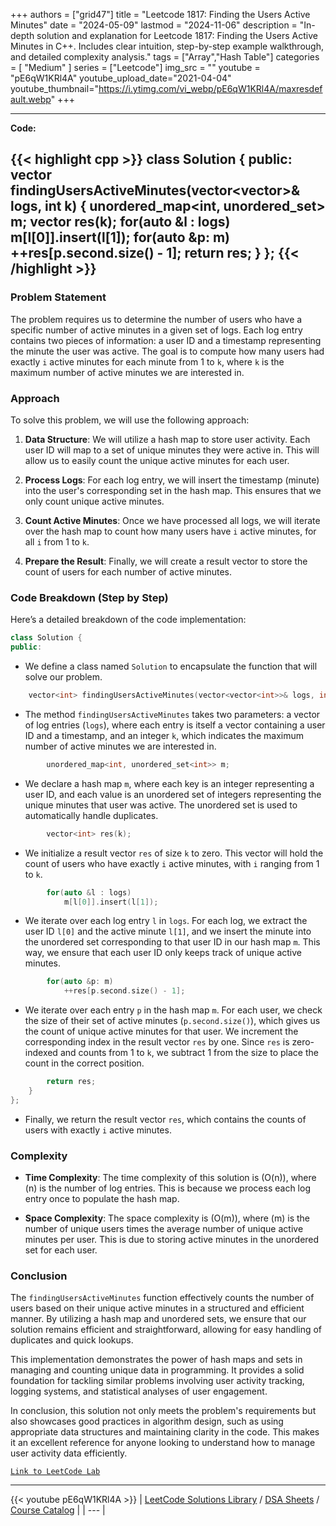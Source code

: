 
+++
authors = ["grid47"]
title = "Leetcode 1817: Finding the Users Active Minutes"
date = "2024-05-09"
lastmod = "2024-11-06"
description = "In-depth solution and explanation for Leetcode 1817: Finding the Users Active Minutes in C++. Includes clear intuition, step-by-step example walkthrough, and detailed complexity analysis."
tags = ["Array","Hash Table"]
categories = [
    "Medium"
]
series = ["Leetcode"]
img_src = ""
youtube = "pE6qW1KRl4A"
youtube_upload_date="2021-04-04"
youtube_thumbnail="https://i.ytimg.com/vi_webp/pE6qW1KRl4A/maxresdefault.webp"
+++



---
**Code:**

{{< highlight cpp >}}
class Solution {
public:
    vector<int> findingUsersActiveMinutes(vector<vector<int>>& logs, int k) {
        unordered_map<int, unordered_set<int>> m;
        vector<int> res(k);
        for(auto &l : logs) 
        m[l[0]].insert(l[1]);
        for(auto &p: m)
        ++res[p.second.size() - 1];
        return res;
    }
};
{{< /highlight >}}
---

### Problem Statement

The problem requires us to determine the number of users who have a specific number of active minutes in a given set of logs. Each log entry contains two pieces of information: a user ID and a timestamp representing the minute the user was active. The goal is to compute how many users had exactly `i` active minutes for each minute from 1 to `k`, where `k` is the maximum number of active minutes we are interested in.

### Approach

To solve this problem, we will use the following approach:

1. **Data Structure**: We will utilize a hash map to store user activity. Each user ID will map to a set of unique minutes they were active in. This will allow us to easily count the unique active minutes for each user.

2. **Process Logs**: For each log entry, we will insert the timestamp (minute) into the user's corresponding set in the hash map. This ensures that we only count unique active minutes.

3. **Count Active Minutes**: Once we have processed all logs, we will iterate over the hash map to count how many users have `i` active minutes, for all `i` from 1 to `k`.

4. **Prepare the Result**: Finally, we will create a result vector to store the count of users for each number of active minutes.

### Code Breakdown (Step by Step)

Here’s a detailed breakdown of the code implementation:

```cpp
class Solution {
public:
```
- We define a class named `Solution` to encapsulate the function that will solve our problem.

```cpp
    vector<int> findingUsersActiveMinutes(vector<vector<int>>& logs, int k) {
```
- The method `findingUsersActiveMinutes` takes two parameters: a vector of log entries (`logs`), where each entry is itself a vector containing a user ID and a timestamp, and an integer `k`, which indicates the maximum number of active minutes we are interested in.

```cpp
        unordered_map<int, unordered_set<int>> m;
```
- We declare a hash map `m`, where each key is an integer representing a user ID, and each value is an unordered set of integers representing the unique minutes that user was active. The unordered set is used to automatically handle duplicates.

```cpp
        vector<int> res(k);
```
- We initialize a result vector `res` of size `k` to zero. This vector will hold the count of users who have exactly `i` active minutes, with `i` ranging from 1 to `k`.

```cpp
        for(auto &l : logs) 
            m[l[0]].insert(l[1]);
```
- We iterate over each log entry `l` in `logs`. For each log, we extract the user ID `l[0]` and the active minute `l[1]`, and we insert the minute into the unordered set corresponding to that user ID in our hash map `m`. This way, we ensure that each user ID only keeps track of unique active minutes.

```cpp
        for(auto &p: m)
            ++res[p.second.size() - 1];
```
- We iterate over each entry `p` in the hash map `m`. For each user, we check the size of their set of active minutes (`p.second.size()`), which gives us the count of unique active minutes for that user. We increment the corresponding index in the result vector `res` by one. Since `res` is zero-indexed and counts from 1 to `k`, we subtract 1 from the size to place the count in the correct position.

```cpp
        return res;
    }
};
```
- Finally, we return the result vector `res`, which contains the counts of users with exactly `i` active minutes.

### Complexity

- **Time Complexity**: The time complexity of this solution is \(O(n)\), where \(n\) is the number of log entries. This is because we process each log entry once to populate the hash map.

- **Space Complexity**: The space complexity is \(O(m)\), where \(m\) is the number of unique users times the average number of unique active minutes per user. This is due to storing active minutes in the unordered set for each user.

### Conclusion

The `findingUsersActiveMinutes` function effectively counts the number of users based on their unique active minutes in a structured and efficient manner. By utilizing a hash map and unordered sets, we ensure that our solution remains efficient and straightforward, allowing for easy handling of duplicates and quick lookups.

This implementation demonstrates the power of hash maps and sets in managing and counting unique data in programming. It provides a solid foundation for tackling similar problems involving user activity tracking, logging systems, and statistical analyses of user engagement.

In conclusion, this solution not only meets the problem's requirements but also showcases good practices in algorithm design, such as using appropriate data structures and maintaining clarity in the code. This makes it an excellent reference for anyone looking to understand how to manage user activity data efficiently.

[`Link to LeetCode Lab`](https://leetcode.com/problems/finding-the-users-active-minutes/description/)

---
{{< youtube pE6qW1KRl4A >}}
| [LeetCode Solutions Library](https://grid47.xyz/leetcode/) / [DSA Sheets](https://grid47.xyz/sheets/) / [Course Catalog](https://grid47.xyz/courses/) |
| --- |
